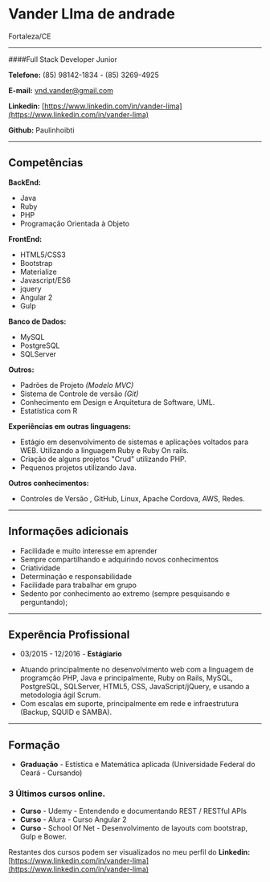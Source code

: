 # Vander LIma de andrade
Fortaleza/CE

---

####Full Stack Developer Junior

**Telefone:** (85) 98142-1834 - (85) 3269-4925

**E-mail:** vnd.vander@gmail.com

**Linkedin:** [https://www.linkedin.com/in/vander-lima](https://www.linkedin.com/in/vander-lima)

**Github:** Paulinhoibti

---

## Competências

**BackEnd:**
* Java
* Ruby
* PHP
* Programação Orientada à Objeto

**FrontEnd:**
* HTML5/CSS3
* Bootstrap
* Materialize
* Javascript/ES6
* jquery
* Angular 2
* Gulp


**Banco de Dados:**
* MySQL
* PostgreSQL
* SQLServer


**Outros:**

* Padrões de Projeto *(Modelo MVC)*
* Sistema de Controle de versão *(Git)*
* Conhecimento em Design e Arquitetura de Software, UML.
* Estatística com R



**Experiências em outras linguagens:**
* Estágio em desenvolvimento de sistemas e aplicações voltados para WEB. Utilizando a linguagem Ruby e Ruby On rails. 
* Criação de alguns projetos "Crud" utilizando PHP.
* Pequenos projetos utilizando Java.

**Outros conhecimentos:**

* Controles de Versão , GitHub, Linux, Apache Cordova, AWS, Redes.

---

## Informações adicionais

* Facilidade e muito interesse em aprender
* Sempre compartilhando e adquirindo novos conhecimentos
* Criatividade
* Determinação e responsabilidade
* Facilidade para trabalhar em grupo
* Sedento por conhecimento ao extremo (sempre pesquisando e perguntando);

---

## Experência Profissional


* 03/2015 - 12/2016 - **Estágiario**
 - Atuando  principalmente no desenvolvimento web com a linguagem de programção PHP, Java e principalmente, Ruby on Rails, MySQL, PostgreSQL, SQLServer, HTML5, CSS, JavaScript/jQuery, e usando a metodologia ágil Scrum.
 - Com escalas em suporte, principalmente em rede e infraestrutura (Backup, SQUID e SAMBA).


---

## Formação

* **Graduação** - Estística e Matemática aplicada (Universidade Federal do Ceará - Cursando)

### 3 Últimos cursos online.
* **Curso** - Udemy - Entendendo e documentando REST / RESTful APIs
* **Curso** - Alura - Curso Angular 2
* **Curso** - School Of Net - Desenvolvimento de layouts com bootstrap, Gulp e Bower.

Restantes dos cursos podem ser visualizados no meu perfil do **Linkedin:** [https://www.linkedin.com/in/vander-lima](https://www.linkedin.com/in/vander-lima)
